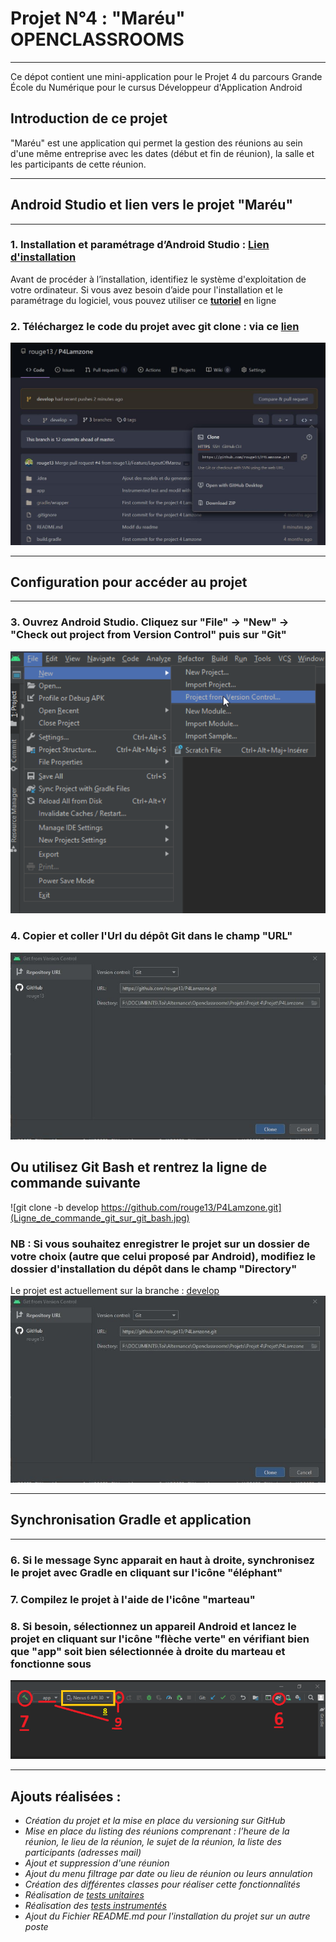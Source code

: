 # **Projet N°4 : "Maréu" OPENCLASSROOMS**
_________________________________________________________________________________________________________________

Ce dépot contient une mini-application pour le Projet 4 du parcours Grande École du Numérique pour le cursus Développeur d'Application Android

## Introduction de ce projet

"Maréu" est une application qui permet la gestion des réunions au sein d'une même entreprise avec les dates (début et fin de réunion), la salle et les participants de cette réunion.
_________________________________________________________________________________________________________________

## Android Studio et lien vers le projet **"Maréu"**
_________________________________________________________________________________________________________________
### 1. Installation et paramétrage d’Android Studio :  **[Lien d'installation](https://developer.android.com/studio)**
Avant de procéder à l’installation, identifiez le système d'exploitation de votre ordinateur. Si vous avez besoin d’aide pour l'installation et le paramétrage du logiciel, vous pouvez utiliser ce **[tutoriel](https://www.tutorialspoint.com/android/android_studio.htm)** en ligne

### 2. Téléchargez le code du projet avec git clone : **via ce [lien](https://github.com/rouge13/P4Lamzone/tree/develop)**
![Clone_P4_Mareu.JPG](Clone_P4_Mareu.JPG)
_________________________________________________________________________________________________________________

## Configuration pour accéder au projet
_________________________________________________________________________________________________________________

### 3. Ouvrez Android Studio. Cliquez sur "File" -> "New" -> "Check out project from Version Control" puis sur "Git"
![Check_out_project_from_version_control.jpg](Check_out_project_from_version_control.jpg)

### 4. Copier et coller l'Url du dépôt Git dans le champ "URL"
![Copier_coller_URL.JPG](Copier_coller_URL.JPG)

## Ou utilisez Git Bash et rentrez la ligne de commande suivante
![git clone -b develop https://github.com/rouge13/P4Lamzone.git](Ligne_de_commande_git_sur_git_bash.jpg)

###  NB : Si vous souhaitez enregistrer le projet sur un dossier de votre choix (autre que celui proposé par Android), modifiez le dossier d'installation du dépôt dans le champ "Directory"
Le projet est actuellement sur la branche : [develop](Branche_actuelle.jpg)
![Saisir_emplacement.jpg](Saisir_emplacement.jpg)

_________________________________________________________________________________________________________________

## Synchronisation Gradle et application
_________________________________________________________________________________________________________________

### 6. Si le message Sync apparait en haut à droite, synchronisez le projet avec Gradle en cliquant sur l'icône "éléphant"

### 7. Compilez le projet à l'aide de l'icône "marteau"

### 8. Si besoin, sélectionnez un appareil Android et lancez le projet en cliquant sur l'icône "flèche verte" en vérifiant bien que "app" soit bien sélectionnée à droite du marteau et fonctionne sous 

![Etape_6_7_8_9_lancement_application.png](Etape_6_7_8_9_lancement_application.png)

_________________________________________________________________________________________________________________

## Ajouts réalisées : 
- *Création du projet et la mise en place du versioning sur GitHub*
- *Mise en place du listing des réunions comprenant : l’heure de la réunion, le lieu de la réunion, le sujet de la réunion, la liste des participants (adresses mail)*
- *Ajout et suppression d'une réunion*
- *Ajout du menu filtrage par date ou lieu de réunion ou leurs annulation*
- *Création des différentes classes pour réaliser cette fonctionnalités*
- *Réalisation de [tests unitaires](https://github.com/rouge13/P4Lamzone/blob/develop/Test%20Results%20-%20MareuServiceTest.html)*
- *Réalisation des [tests instrumentés](https://github.com/rouge13/P4Lamzone/blob/develop/Test%20Results%20-%20ProjectActivitiesTest.html)*
- *Ajout du Fichier README.md pour l'installation du projet sur un autre poste*















